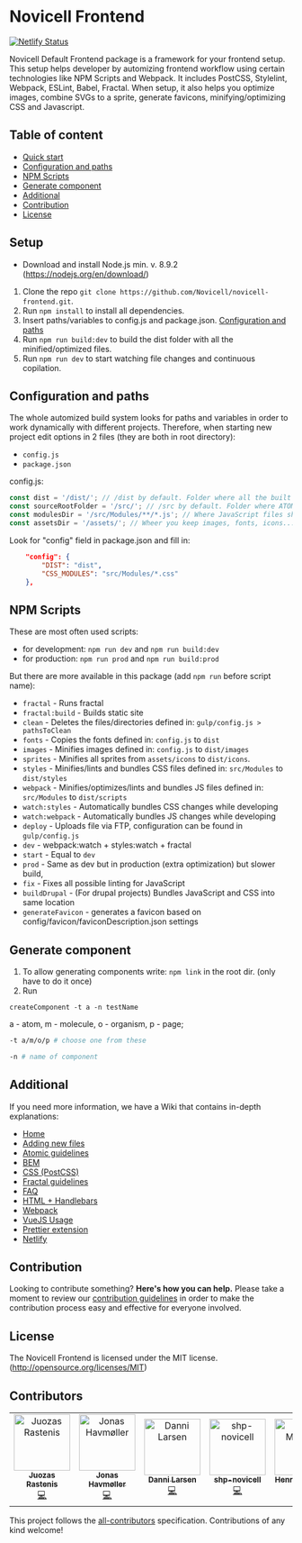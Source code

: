 # Novicell Frontend
[![Netlify Status](https://api.netlify.com/api/v1/badges/cd7530b5-4978-44cf-8719-be271a0b157a/deploy-status)](https://app.netlify.com/sites/novicell-frontend/deploys)

Novicell Default Frontend package is a framework for your frontend setup. This setup helps developer by automizing frontend workflow using certain technologies like NPM Scripts and Webpack. 
It includes PostCSS, Stylelint, Webpack, ESLint, Babel, Fractal.
When setup, it also helps you optimize images, combine SVGs to a sprite, generate favicons, minifying/optimizing CSS and Javascript.

## Table of content

-   [Quick start](#setup)
-   [Configuration and paths](#configuration-and-paths)
-   [NPM Scripts](#npm-scripts)
-   [Generate component](#generate-component)
-   [Additional](#additional)
-   [Contribution](#contribution)
-   [License](#license)

## Setup

-   Download and install Node.js min. v. 8.9.2 (https://nodejs.org/en/download/)

1. Clone the repo `git clone https://github.com/Novicell/novicell-frontend.git`. 
2. Run `npm install` to install all dependencies.
3. Insert paths/variables to config.js and package.json. [Configuration and paths](#configuration-and-paths)
4. Run `npm run build:dev` to build the dist folder with all the minified/optimized files. 
5. Run `npm run dev` to start watching file changes and continuous copilation.

## Configuration and paths

The whole automized build system looks for paths and variables in order to work dynamically with different projects.
Therefore, when starting new project edit options in 2 files (they are both in root directory):
* `config.js`
* `package.json`

config.js:
```js
const dist = '/dist/'; // /dist by default. Folder where all the built files will go to (minified/optimized/compiled)
const sourceRootFolder = '/src/'; // /src by default. Folder where ATOM modules belong
const modulesDir = '/src/Modules/**/*.js'; // Where JavaScript files should be placed. Add CSS files here if you want them as separate bundle
const assetsDir = '/assets/'; // Wheer you keep images, fonts, icons...
```

Look for "config" field in package.json and fill in:
```json
    "config": {
        "DIST": "dist",
        "CSS_MODULES": "src/Modules/*.css" 
    },
```

## NPM Scripts

These are most often used scripts:
* for development: `npm run dev` and `npm run build:dev`
* for production: `npm run prod` and `npm run build:prod`

But there are more available in this package (add `npm run` before script name):
-   `fractal` - Runs fractal
-   `fractal:build` - Builds static site
-   `clean` - Deletes the files/directories defined in: `gulp/config.js > pathsToClean`
-   `fonts` - Copies the fonts defined in: `config.js` to `dist`
-   `images` - Minifies images defined in: `config.js` to `dist/images`
-   `sprites` - Minifies all sprites from `assets/icons` to `dist/icons`.
-   `styles` - Minifies/lints and bundles CSS files defined in: `src/Modules` to `dist/styles`
-   `webpack` - Minifies/optimizes/lints and bundles JS files defined in: `src/Modules` to `dist/scripts`
-   `watch:styles` - Automatically bundles CSS changes while developing
-   `watch:webpack` - Automatically bundles JS changes while developing
-   `deploy` - Uploads file via FTP, configuration can be found in `gulp/config.js`
-   `dev` - webpack:watch + styles:watch + fractal
-   `start` - Equal to `dev`
-   `prod` - Same as dev but in production (extra optimization) but slower build,
-   `fix` - Fixes all possible linting for JavaScript
-   `buildDrupal` - (For drupal projects) Bundles JavaScript and CSS into same location
-   `generateFavicon` - generates a favicon based on config/favicon/faviconDescription.json settings

## Generate component

1. To allow generating components write: `npm link` in the root dir. (only have to do it once)
2. Run 
```
createComponent -t a -n testName
```

a - atom, m - molecule, o - organism, p - page;
```bash
-t a/m/o/p # choose one from these
```

```bash
-n # name of component
```

## Additional
If you need more information, we have a Wiki that contains in-depth explanations:
-   [Home](https://github.com/Novicell/novicell-frontend/wiki)
-   [Adding new files](https://github.com/Novicell/novicell-frontend/wiki/Adding-new-files)
-   [Atomic guidelines](https://github.com/Novicell/novicell-frontend/wiki/Atomic-guidelines)
-   [BEM](https://github.com/Novicell/novicell-frontend/wiki/BEM)
-   [CSS (PostCSS)](https://github.com/Novicell/novicell-frontend/wiki/CSS-(PostCSS))
-   [Fractal guidelines](https://github.com/Novicell/novicell-frontend/wiki/Fractal-guidelines)
-   [FAQ](https://github.com/Novicell/novicell-frontend/wiki/Frequently-asked-questions)
-   [HTML + Handlebars](https://github.com/Novicell/novicell-frontend/wiki/HTML-and-Handlebars)
-   [Webpack](#)
-   [VueJS Usage](#)
-   [Prettier extension](https://github.com/Novicell/novicell-frontend/wiki/Prettier-extension-on-VSCode)
-   [Netlify](https://github.com/Novicell/novicell-frontend/wiki/Setting-up-Netlify-CI)

## Contribution

Looking to contribute something? **Here's how you can help.**
Please take a moment to review our [contribution guidelines](https://github.com/Novicell/novicell-frontend/wiki/Contribution-guidelines) in order to make the contribution process easy and effective for everyone involved.

## License

The Novicell Frontend is licensed under the MIT license. (http://opensource.org/licenses/MIT)

## Contributors

<!-- ALL-CONTRIBUTORS-LIST:START - Do not remove or modify this section -->
<!-- prettier-ignore -->
<table><tr><td align="center"><a href="https://github.com/ankeris"><img src="https://avatars2.githubusercontent.com/u/31132643?v=4" width="100px;" alt="Juozas Rastenis"/><br /><sub><b>Juozas Rastenis</b></sub></a><br /><a href="https://github.com/Novicell/Novicell/commits?author=ankeris" title="Code">💻</a></td><td align="center"><a href="https://github.com/jhavmoeller"><img src="https://avatars2.githubusercontent.com/u/16593791?v=4" width="100px;" alt="Jonas Havmøller"/><br /><sub><b>Jonas Havmøller</b></sub></a><br /><a href="https://github.com/Novicell/Novicell/commits?author=jhavmoeller" title="Code">💻</a></td><td align="center"><a href="http://www.novicell.dk"><img src="https://avatars1.githubusercontent.com/u/1523780?v=4" width="100px;" alt="Danni Larsen"/><br /><sub><b>Danni Larsen</b></sub></a><br /><a href="https://github.com/Novicell/Novicell/commits?author=Dan9boi" title="Code">💻</a></td><td align="center"><a href="https://github.com/shp-novicell"><img src="https://avatars3.githubusercontent.com/u/19607667?v=4" width="100px;" alt="shp-novicell"/><br /><sub><b>shp-novicell</b></sub></a><br /><a href="https://github.com/Novicell/Novicell/commits?author=shp-novicell" title="Code">💻</a></td><td align="center"><a href="https://github.com/heense"><img src="https://avatars1.githubusercontent.com/u/8288150?v=4" width="100px;" alt="Henrik Madsen"/><br /><sub><b>Henrik Madsen</b></sub></a><br /><a href="https://github.com/Novicell/Novicell/commits?author=heense" title="Code">💻</a></td><td align="center"><a href="https://github.com/Bjornnyborg"><img src="https://avatars0.githubusercontent.com/u/5557038?v=4" width="100px;" alt="Bjornnyborg"/><br /><sub><b>Bjornnyborg</b></sub></a><br /><a href="https://github.com/Novicell/Novicell/commits?author=Bjornnyborg" title="Code">💻</a></td></tr></table>

<!-- ALL-CONTRIBUTORS-LIST:END -->

This project follows the [all-contributors](https://github.com/all-contributors/all-contributors) specification. Contributions of any kind welcome!